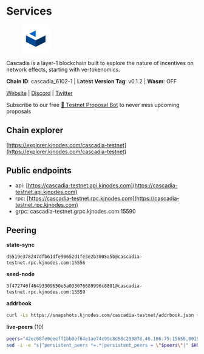 # Services

<figure><img src="https://raw.githubusercontent.com/kj89/cosmos-images/main/logos/cascadia.png" alt=""><figcaption></figcaption></figure>

Cascadia is a layer-1 blockchain built to explore the  nature of incentives on network effects, starting  with ve-tokenomics.

**Chain ID**: cascadia_6102-1 | **Latest Version Tag**: v0.1.2 | **Wasm**: OFF

[Website](https://www.cascadia.foundation) | [Discord](https://discord.gg/cascadia) | [Twitter](https://twitter.com/CascadiaSystems)



Subscribe to our free [🤖 Testnet Proposal Bot](https://t.me/kjnodes_testnet_proposal_bot) to never miss upcoming proposals


## Chain explorer
[https://explorer.kjnodes.com/cascadia-testnet](https://explorer.kjnodes.com/cascadia-testnet)

## Public endpoints

* api: [https://cascadia-testnet.api.kjnodes.com](https://cascadia-testnet.api.kjnodes.com)
* rpc: [https://cascadia-testnet.rpc.kjnodes.com](https://cascadia-testnet.rpc.kjnodes.com)
* grpc: cascadia-testnet.grpc.kjnodes.com:15590

## Peering

**state-sync**

```text
d5519e378247dfb61dfe90652d1fe3e2b3005a5b@cascadia-testnet.rpc.kjnodes.com:15556
```

**seed-node**

```text
3f472746f46493309650e5a033076689996c8881@cascadia-testnet.rpc.kjnodes.com:15559
```

**addrbook**
```bash
curl -Ls https://snapshots.kjnodes.com/cascadia-testnet/addrbook.json > $HOME/.cascadiad/config/addrbook.json
```

**live-peers** (10)
```bash
peers="42ec68fe0eeeff1bb0ef64e1ae74c99c8d58c293@78.46.106.75:15656,001933f36a6ec7c45b3c4cef073d0372daa5344d@194.163.155.84:49656,eb3a413b8a2baf1f544d4129572919257d5db53b@65.109.82.112:28656,035df68157b66066b00390d74c6d4f4895cb1ef9@95.217.155.184:26656,565899a1b074310c8e7acb9924fbe65cb04c8e33@185.229.119.8:26656,bdb5c5533afc747813da104d5a940292ac4fb071@195.2.75.84:26656,d5519e378247dfb61dfe90652d1fe3e2b3005a5b@65.109.68.190:15556,ed0bf599702c33b800d2bc16f7968c03a678406d@65.109.50.234:26656,8a0e76b9cdfe2e80bca2e9ea270d57af17cfaf06@65.108.146.240:18656,b3646894ea4aef0244f5256a202cc8362d91de8e@109.123.245.20:26656"
sed -i -e "s|^persistent_peers *=.*|persistent_peers = \"$peers\"|" $HOME/.cascadiad/config/config.toml
```
